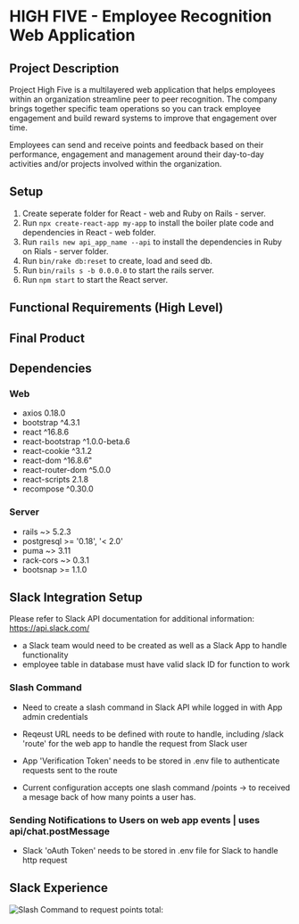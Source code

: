 # HIGH FIVE - Employee Recognition Web Application

## Project Description 

Project High Five is a multilayered web application that helps employees within an organization streamline peer to peer recognition. The company brings together specific team operations so you can track employee engagement and build reward systems to improve that engagement over time. 

Employees can send and receive points and feedback based on their performance, engagement and management around their day-to-day activities and/or projects involved within the organization. 


## Setup
1. Create seperate folder for React - web and Ruby on Rails - server.
2. Run `npx create-react-app my-app` to install the boiler plate code and dependencies in React - web folder.
3. Run `rails new api_app_name --api` to install the dependencies in Ruby on Rials - server folder. 
4. Run `bin/rake db:reset` to create, load and seed db.
5. Run `bin/rails s -b 0.0.0.0` to start the rails server.
6. Run `npm start` to start the React server.


## Functional Requirements (High Level)



## Final Product 



## Dependencies 

### Web

* axios 0.18.0
* bootstrap ^4.3.1
* react ^16.8.6
* react-bootstrap ^1.0.0-beta.6
* react-cookie ^3.1.2
* react-dom ^16.8.6"
* react-router-dom ^5.0.0
* react-scripts 2.1.8
* recompose ^0.30.0

### Server

* rails ~> 5.2.3
* postgresql >= '0.18', '< 2.0'
* puma ~> 3.11
* rack-cors ~> 0.3.1
* bootsnap >= 1.1.0


## Slack Integration Setup

Please refer to Slack API documentation for additional information: https://api.slack.com/

* a Slack team would need to be created as well as a Slack App to handle functionality
* employee table in database must have valid slack ID for function to work

### Slash Command

* Need to create a slash command in Slack API while logged in with App admin credentials

* Reqeust URL needs to be defined with route to handle, including /slack 'route' for the web app to handle the request from Slack user
* App 'Verification Token' needs to be stored in .env file to authenticate requests sent to the route
* Current configuration accepts one slash command /points -> to received a mesage back of how many points a user has.


### Sending Notifications to Users on web app events | uses api/chat.postMessage

* Slack 'oAuth Token' needs to be stored in .env file for Slack to handle http request



## Slack Experience

![Slash Command to request points total:](https://github.com/binduprakash/HighFive-Employee-Recognition-App/blob/master/web/public/slash_command_gif.gif)




